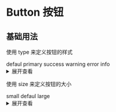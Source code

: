 # Button 按钮

## 基础用法

使用 type 来定义按钮的样式

<div class="example">
  <r-button>defaul</r-button>
  <r-button type="primary">primary</r-button>
  <r-button type="success">success</r-button>
  <r-button type="warning">warning</r-button>
  <r-button type="error">error</r-button>
  <r-button type="info">info</r-button>
</div>

<style lang="less" scoped>
.example{
    button {
        margin-right:10px
    }
}
</style>

<details>
<summary>展开查看</summary>

```vue
<template>
  <r-button>defaul</r-button>
  <r-button type="primary">primary</r-button>
  <r-button type="success">success</r-button>
  <r-button type="warning">warning</r-button>
  <r-button type="error">error</r-button>
  <r-button type="info">info</r-button>
</template>
<script lang="ts" setup>
import { RButton } from 'rising-ui'
</script>
```

</details>

使用 size 来定义按钮的大小

<div class="example">
   <r-button type="primary" size="small">small</r-button>
   <r-button size="default">defaul</r-button>
   <r-button type="success" size="large">large</r-button>
</div>

<style lang="less" scoped>
.example{
    button {
        margin-right:10px
    }
}
</style>

<details>
<summary>展开查看</summary>

```vue
<template>
  <r-button type="primary" size="small">small</r-button>
  <r-button size="default">defaul</r-button>
  <r-button type="success" size="large">large</r-button>
</template>
<script lang="ts" setup>
import { RButton } from 'rising-ui'
</script>
```

</details>
